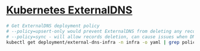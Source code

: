 # [Kubernetes ExternalDNS](https://github.com/kubernetes-sigs/external-dns)
 
```Bash
# Get ExternalDNS deployment policy
# --policy=upsert-only would prevent ExternalDNS from deleting any records, omit to enable full synchronization
# --policy=sync - will allow records deletion, can cause issues when DNS zone targeted by multiple instances of ExternalDNS
kubectl get deployment/external-dns-infra -n infra -o yaml | grep policy
```

